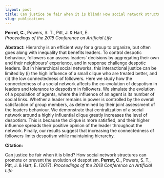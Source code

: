 ```yaml
---
layout: post
title: Can justice be fair when it is blind? How social network structures can promote or prevent the evolution of despotism
slug: publications
---
```

**Perret, C.**, Powers, S. T., Pitt, J. & Hart, E.  
*Proceedings of the 2018 Conference on Artificial Life*

**Abstract**: Hierarchy is an efficient way for a group to organize, but often goes along with inequality that benefits leaders. To control despotic behaviour, followers can assess leaders' decisions by aggregating their own and their neighbours' experience, and in response challenge despotic leaders. But in hierarchical social networks, this interactional justice can be limited by (i) the high influence of a small clique who are treated better, and (ii) the low connectedness of followers. Here we study how the connectedness of a social network affects the co-evolution of despotism in leaders and tolerance to despotism in followers. We simulate the evolution of a population of agents, where the influence of an agent is its number of social links. Whether a leader remains in power is controlled by the overall satisfaction of group members, as determined by their joint assessment of the leaders behaviour. We demonstrate that centralization of a social network around a highly influential clique greatly increases the level of despotism. This is because the clique is more satisfied, and their higher influence spreads their positive opinion of the leader throughout the network. Finally, our results suggest that increasing the connectedness of followers limits despotism while maintaining hierarchy.


**Citation:**

Can justice be fair when it is blind? How social network structures can promote or prevent the evolution of despotism. **Perret, C.**, Powers, S. T., Pitt, J. & Hart, E. (2017). *Proceedings of the 2018 Conference on Artificial Life*
  
